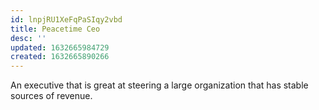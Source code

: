 ```yaml
---
id: lnpjRU1XeFqPaSIqy2vbd
title: Peacetime Ceo
desc: ''
updated: 1632665984729
created: 1632665890266
---
```


An executive that is great at steering a large organization that has stable sources of revenue.